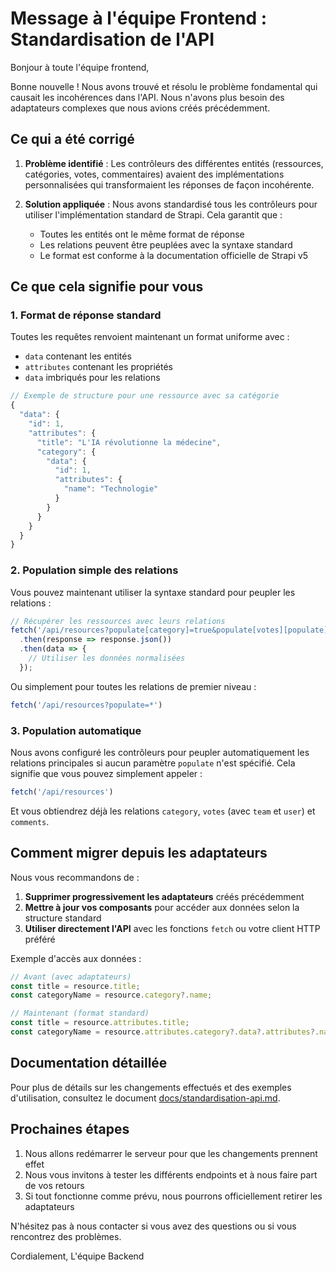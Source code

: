 # Message à l'équipe Frontend : Standardisation de l'API

Bonjour à toute l'équipe frontend,

Bonne nouvelle ! Nous avons trouvé et résolu le problème fondamental qui causait les incohérences dans l'API. Nous n'avons plus besoin des adaptateurs complexes que nous avions créés précédemment.

## Ce qui a été corrigé

1. **Problème identifié** : Les contrôleurs des différentes entités (ressources, catégories, votes, commentaires) avaient des implémentations personnalisées qui transformaient les réponses de façon incohérente.

2. **Solution appliquée** : Nous avons standardisé tous les contrôleurs pour utiliser l'implémentation standard de Strapi. Cela garantit que :
   - Toutes les entités ont le même format de réponse
   - Les relations peuvent être peuplées avec la syntaxe standard
   - Le format est conforme à la documentation officielle de Strapi v5

## Ce que cela signifie pour vous

### 1. Format de réponse standard

Toutes les requêtes renvoient maintenant un format uniforme avec :
- `data` contenant les entités
- `attributes` contenant les propriétés
- `data` imbriqués pour les relations

```javascript
// Exemple de structure pour une ressource avec sa catégorie
{
  "data": {
    "id": 1,
    "attributes": {
      "title": "L'IA révolutionne la médecine",
      "category": {
        "data": {
          "id": 1,
          "attributes": {
            "name": "Technologie"
          }
        }
      }
    }
  }
}
```

### 2. Population simple des relations

Vous pouvez maintenant utiliser la syntaxe standard pour peupler les relations :

```javascript
// Récupérer les ressources avec leurs relations
fetch('/api/resources?populate[category]=true&populate[votes][populate][team]=true')
  .then(response => response.json())
  .then(data => {
    // Utiliser les données normalisées
  });
```

Ou simplement pour toutes les relations de premier niveau :
```javascript
fetch('/api/resources?populate=*')
```

### 3. Population automatique

Nous avons configuré les contrôleurs pour peupler automatiquement les relations principales si aucun paramètre `populate` n'est spécifié. Cela signifie que vous pouvez simplement appeler :

```javascript
fetch('/api/resources')
```

Et vous obtiendrez déjà les relations `category`, `votes` (avec `team` et `user`) et `comments`.

## Comment migrer depuis les adaptateurs

Nous vous recommandons de :

1. **Supprimer progressivement les adaptateurs** créés précédemment
2. **Mettre à jour vos composants** pour accéder aux données selon la structure standard
3. **Utiliser directement l'API** avec les fonctions `fetch` ou votre client HTTP préféré

Exemple d'accès aux données :
```javascript
// Avant (avec adaptateurs)
const title = resource.title;
const categoryName = resource.category?.name;

// Maintenant (format standard)
const title = resource.attributes.title;
const categoryName = resource.attributes.category?.data?.attributes?.name;
```

## Documentation détaillée

Pour plus de détails sur les changements effectués et des exemples d'utilisation, consultez le document [docs/standardisation-api.md](./standardisation-api.md).

## Prochaines étapes

1. Nous allons redémarrer le serveur pour que les changements prennent effet
2. Nous vous invitons à tester les différents endpoints et à nous faire part de vos retours
3. Si tout fonctionne comme prévu, nous pourrons officiellement retirer les adaptateurs

N'hésitez pas à nous contacter si vous avez des questions ou si vous rencontrez des problèmes.

Cordialement,
L'équipe Backend 